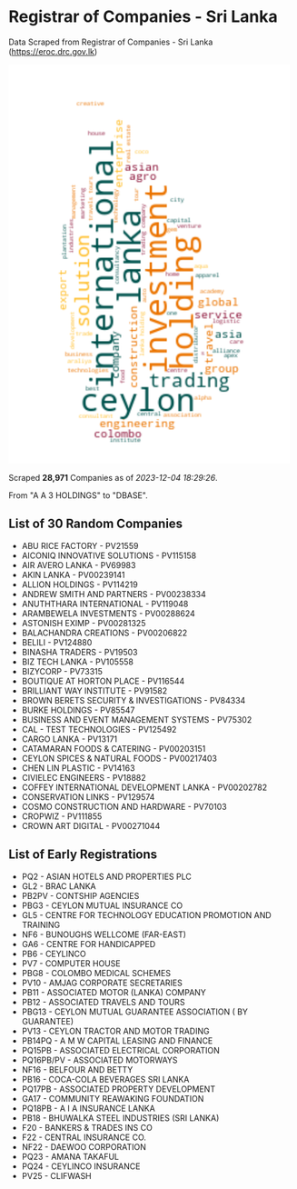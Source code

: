 # Registrar of Companies - Sri Lanka

Data Scraped from Registrar of Companies - Sri Lanka (https://eroc.drc.gov.lk)

![word-cloud](data/word_cloud.png)

Scraped **28,971** Companies as of *2023-12-04 18:29:26*.

From "A A 3 HOLDINGS" to "DBASE".


## List of 30 Random Companies

* ABU RICE FACTORY - PV21559
* AICONIQ INNOVATIVE SOLUTIONS - PV115158
* AIR AVERO LANKA - PV69983
* AKIN LANKA - PV00239141
* ALLION HOLDINGS - PV114219
* ANDREW SMITH AND PARTNERS - PV00238334
* ANUTHTHARA INTERNATIONAL - PV119048
* ARAMBEWELA INVESTMENTS - PV00288624
* ASTONISH EXIMP - PV00281325
* BALACHANDRA CREATIONS - PV00206822
* BELILI - PV124880
* BINASHA TRADERS - PV19503
* BIZ TECH LANKA - PV105558
* BIZYCORP - PV73315
* BOUTIQUE AT HORTON PLACE - PV116544
* BRILLIANT WAY INSTITUTE - PV91582
* BROWN BERETS SECURITY & INVESTIGATIONS - PV84334
* BURKE HOLDINGS - PV85547
* BUSINESS AND EVENT MANAGEMENT SYSTEMS - PV75302
* CAL - TEST TECHNOLOGIES - PV125492
* CARGO LANKA - PV13171
* CATAMARAN FOODS & CATERING - PV00203151
* CEYLON SPICES & NATURAL FOODS - PV00217403
* CHEN LIN PLASTIC - PV14163
* CIVIELEC ENGINEERS - PV18882
* COFFEY INTERNATIONAL DEVELOPMENT LANKA - PV00202782
* CONSERVATION LINKS - PV129574
* COSMO CONSTRUCTION AND HARDWARE - PV70103
* CROPWIZ - PV111855
* CROWN ART DIGITAL - PV00271044

## List of Early Registrations

* PQ2 - ASIAN HOTELS AND PROPERTIES PLC 
* GL2 - BRAC LANKA 
* PB2PV - CONTSHIP AGENCIES 
* PBG3 - CEYLON MUTUAL INSURANCE CO 
* GL5 - CENTRE FOR TECHNOLOGY EDUCATION PROMOTION AND TRAINING 
* NF6 - BUNOUGHS WELLCOME (FAR-EAST) 
* GA6 - CENTRE FOR HANDICAPPED 
* PB6 - CEYLINCO 
* PV7 - COMPUTER HOUSE 
* PBG8 - COLOMBO MEDICAL SCHEMES 
* PV10 - AMJAG CORPORATE SECRETARIES 
* PB11 - ASSOCIATED MOTOR (LANKA) COMPANY 
* PB12 - ASSOCIATED TRAVELS AND TOURS 
* PBG13 - CEYLON MUTUAL GUARANTEE ASSOCIATION ( BY GUARANTEE) 
* PV13 - CEYLON TRACTOR AND MOTOR TRADING 
* PB14PQ - A M W CAPITAL LEASING AND FINANCE 
* PQ15PB - ASSOCIATED ELECTRICAL CORPORATION 
* PQ16PB/PV - ASSOCIATED MOTORWAYS 
* NF16 - BELFOUR AND BETTY 
* PB16 - COCA-COLA BEVERAGES SRI LANKA 
* PQ17PB - ASSOCIATED PROPERTY DEVELOPMENT 
* GA17 - COMMUNITY REAWAKING FOUNDATION 
* PQ18PB - A I A INSURANCE LANKA 
* PB18 - BHUWALKA STEEL INDUSTRIES (SRI LANKA) 
* F20 - BANKERS & TRADES INS CO 
* F22 - CENTRAL INSURANCE CO. 
* NF22 - DAEWOO CORPORATION 
* PQ23 - AMANA TAKAFUL 
* PQ24 - CEYLINCO INSURANCE 
* PV25 - CLIFWASH 